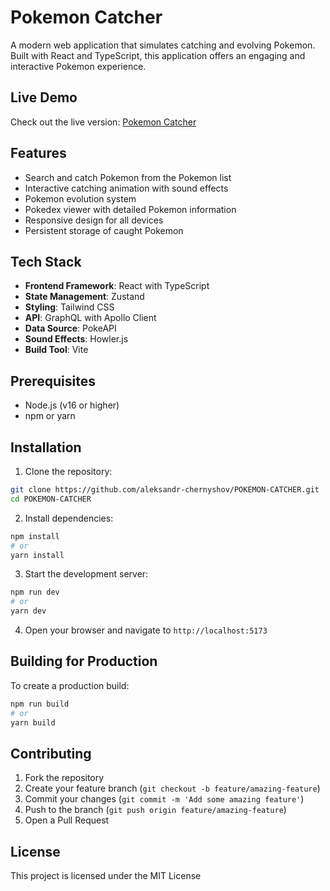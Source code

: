 # Pokemon Catcher

A modern web application that simulates catching and evolving Pokemon. Built with React and TypeScript, this application offers an engaging and interactive Pokemon experience.

## Live Demo

Check out the live version: [Pokemon Catcher](https://alekschernyshov.github.io/POKEMON-CATCHER/)

## Features

- Search and catch Pokemon from the Pokemon list
- Interactive catching animation with sound effects
- Pokemon evolution system
- Pokedex viewer with detailed Pokemon information
- Responsive design for all devices
- Persistent storage of caught Pokemon

## Tech Stack

- **Frontend Framework**: React with TypeScript
- **State Management**: Zustand
- **Styling**: Tailwind CSS
- **API**: GraphQL with Apollo Client
- **Data Source**: PokeAPI
- **Sound Effects**: Howler.js
- **Build Tool**: Vite

## Prerequisites

- Node.js (v16 or higher)
- npm or yarn

## Installation

1. Clone the repository:
```bash
git clone https://github.com/aleksandr-chernyshov/POKEMON-CATCHER.git
cd POKEMON-CATCHER
```

2. Install dependencies:
```bash
npm install
# or
yarn install
```

3. Start the development server:
```bash
npm run dev
# or
yarn dev
```

4. Open your browser and navigate to `http://localhost:5173`

## Building for Production

To create a production build:

```bash
npm run build
# or
yarn build
```

## Contributing

1. Fork the repository
2. Create your feature branch (`git checkout -b feature/amazing-feature`)
3. Commit your changes (`git commit -m 'Add some amazing feature'`)
4. Push to the branch (`git push origin feature/amazing-feature`)
5. Open a Pull Request

## License

This project is licensed under the MIT License
